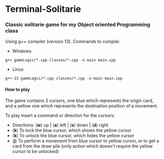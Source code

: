 # Terminal-Solitarie

### Classic solitarie game for my Object oriented Programming class

Using g++ compiler (version 13). Commands to compile:

* Windows

`g++ gameLogic/*.cpp classes/*.cpp -o main main.cpp`

* Linux

`g++-13 gameLogic/*.cpp classes/*.cpp -o main main.cpp`

#### How to play

The game contains 2 cursors, one blue which represents the origin card, and a yellow one which represents the destination position of a movement.

To play insert a command or direction for the cursors:
* Directions: (**w**) up | (**a**) left | (**s**) down | (**d**) right
* (**k**) To lock the blue cursor, which shows the yellow cursor
* (**k**) To unlock the blue cursor, which hides the yellow cursor
* (**j**) To perform a movement from blue cursor to yellow cursor, or to get a card from the draw pile (only action which doesn't require the yellow cursor to be unlocked)